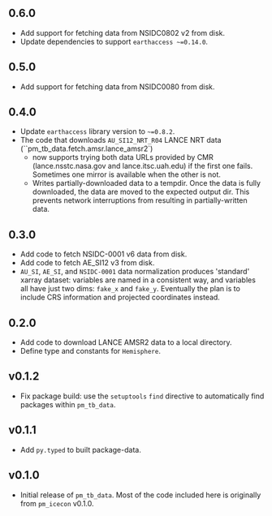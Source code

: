 ## 0.6.0

* Add support for fetching data from NSIDC0802 v2 from disk.
* Update dependencies to support `earthaccess ~=0.14.0`.

## 0.5.0

* Add support for fetching data from NSIDC0080 from disk.


## 0.4.0

* Update `earthaccess` library version to `~=0.8.2`.
* The code that downloads `AU_SI12_NRT_R04` LANCE NRT data
  (``pm_tb_data.fetch.amsr.lance_amsr2`) 
    * now supports trying both data URLs provided by CMR (lance.nsstc.nasa.gov
      and lance.itsc.uah.edu) if the first one fails. Sometimes one mirror is
      available when the other is not.
    * Writes partially-downloaded data to a tempdir. Once the data is fully
      downloaded, the data are moved to the expected output dir. This prevents
      network interruptions from resulting in partially-written data.

## 0.3.0

* Add code to fetch NSIDC-0001 v6 data from disk.
* Add code to fetch AE_SI12 v3 from disk.
* `AU_SI`, `AE_SI`, and `NSIDC-0001` data normalization produces 'standard'
  xarray dataset: variables are named in a consistent way, and variables all
  have just two dims: `fake_x` and `fake_y`. Eventually the plan is to include
  CRS information and projected coordinates instead.


## 0.2.0

* Add code to download LANCE AMSR2 data to a local directory.
* Define type and constants for `Hemisphere`.


## v0.1.2

* Fix package build: use the `setuptools` `find` directive to automatically find
  packages within `pm_tb_data`.

## v0.1.1

* Add `py.typed` to built package-data.

## v0.1.0

* Initial release of `pm_tb_data`. Most of the code included here is originally
  from `pm_icecon` v0.1.0.
